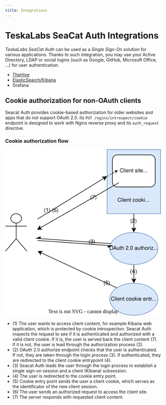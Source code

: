 ```yaml
---
title: Integrations
---
```


# TeskaLabs SeaCat Auth Integrations

_TeskaLabs SeaCat Auth_ can be used as a _Single Sign-On_ solution for various applications.
Thanks to such integration, you may use your Active Directory, LDAP or social logins (such as Google, GitHub, Microsoft Office, ...) for user authentication.

 * [TheHive](the-hive)
 * [ElasticSearch/Kibana](elk)
 * Grafana


## Cookie authorization for non-OAuth clients

Seacat Auth provides cookie-based authorization for older websites and apps that do not support OAuth 2.0.
Its `PUT /nginx/introspect/cookie` endpoint is designed to work with Nginx reverse proxy and its `auth_request` directive.

### Cookie authorization flow

![Cookie authorization flow](teskalabs-seacat-auth-cookie-flow.drawio.svg)

- (1) The user wants to access client content, for example Kibana web application, which is protected by cookie introspection. Seacat Auth inspects the request to see if it is authenticated and authorized with a valid client cookie. If it is, the user is served back the client content (7). If it is not, the user is lead through the authorization process (2).
- (2) OAuth 2.0 authorize endpoint checks that the user is authenticated. If not, they are taken through the login process (3). If authenticated, they are redirected to the client cookie entrypoint (4).
- (3) Seacat Auth leads the user through the login process to establish a single sign-on session and a client (Kibana) subsession.
- (4) The user is redirected to the cookie entry point.
- (5) Cookie entry point sends the user a client cookie, which serves as the identificator of the new client session.
- (6) The user sends an authorized request to access the client site.
- (7) The server responds with requested client content.
